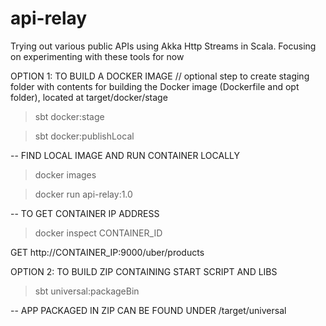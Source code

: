 # api-relay
Trying out various public APIs using Akka Http Streams in Scala. Focusing on experimenting with these tools for now


OPTION 1: TO BUILD A DOCKER IMAGE
// optional step to create staging folder with contents for building the Docker image (Dockerfile and opt folder), located at target/docker/stage
> sbt docker:stage 

> sbt docker:publishLocal

-- FIND LOCAL IMAGE AND RUN CONTAINER LOCALLY
> docker images

> docker run api-relay:1.0

-- TO GET CONTAINER IP ADDRESS
> docker inspect CONTAINER_ID 

GET http://CONTAINER_IP:9000/uber/products


OPTION 2: TO BUILD ZIP CONTAINING START SCRIPT AND LIBS
> sbt universal:packageBin

-- APP PACKAGED IN ZIP CAN BE FOUND UNDER
/target/universal